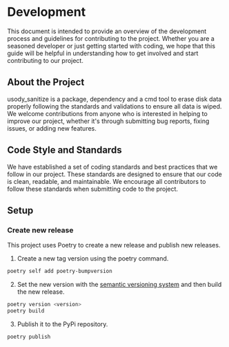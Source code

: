 # Development

This document is intended to provide an overview of the development process and guidelines for contributing to
the project. Whether you are a seasoned developer or just getting started with coding, we hope that this guide will
be helpful in understanding how to get involved and start contributing to our project.

## About the Project

usody_sanitize is a package, dependency and a cmd tool to erase disk data properly following the standards and 
validations to ensure all data is wiped. We welcome contributions from anyone who is interested in helping to
improve our project, whether it's through submitting bug reports, fixing issues, or adding new features.

## Code Style and Standards

We have established a set of coding standards and best practices that we follow in our project. These standards
are designed to ensure that our code is clean, readable, and maintainable. We encourage all contributors to follow
these standards when submitting code to the project.


## Setup

### Create new release
  
This project uses Poetry to create a new release and publish new releases.

1. Create a new tag version using the poetry command.

```bash
poetry self add poetry-bumpversion
```

2. Set the new version with the
[semantic versioning system](https://semver.org/spec/v1.0.0-beta.html) 
and then build the new release.

```bash
poetry version <version>
poetry build
```

3. Publish it to the PyPi repository.

```bash
poetry publish
```